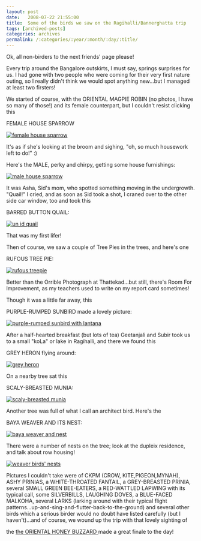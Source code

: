 ```yaml
---
layout: post
date:	2008-07-22 21:55:00
title:  Some of the birds we saw on the Ragihalli/Bannerghatta trip
tags: [archived-posts]
categories: archives
permalink: /:categories/:year/:month/:day/:title/
---
```

Ok, all non-birders to the next friends' page please! 


Every trip around the Bangalore outskirts, I must say, springs surprises for us. I had gone with two people who were coming for their very first nature outing, so I really didn't think we would spot anything new...but I managed at least two firsters!


We started of course, with the ORIENTAL MAGPIE ROBIN (no photos, I have so many of those!) and its female counterpart, but I couldn't resist clicking this 

FEMALE HOUSE SPARROW

<a href="http://s297.photobucket.com/albums/mm205/depontis/?action=view&current=IMG_6241.jpg" target="_blank"><img src="http://i297.photobucket.com/albums/mm205/depontis/IMG_6241.jpg" border="0" alt="female house sparrow"></a>

It's as if she's looking at the broom and sighing, "oh, so much housework left to do!" :)

Here's the MALE, perky and chirpy, getting some house furnishings:


<a href="http://s297.photobucket.com/albums/mm205/depontis/?action=view&current=IMG_6239.jpg" target="_blank"><img src="http://i297.photobucket.com/albums/mm205/depontis/IMG_6239.jpg" border="0" alt="male house sparrow"></a>

<lj-cut text="more birds">


It was Asha, Sid's mom, who spotted something moving in the undergrowth. "Quail!" I cried, and as soon as Sid took a shot, I craned over to the other side car window, too and took this


BARRED BUTTON QUAIL:

<a href="http://s297.photobucket.com/albums/mm205/depontis/?action=view&current=IMG_6235.jpg" target="_blank"><img src="http://i297.photobucket.com/albums/mm205/depontis/IMG_6235.jpg" border="0" alt="un id quail"></a>

That was my first lifer!

Then of course, we saw a couple of Tree Pies in the trees, and here's one


RUFOUS TREE PIE:


<a href="http://s297.photobucket.com/albums/mm205/depontis/?action=view&current=IMG_6223.jpg" target="_blank"><img src="http://i297.photobucket.com/albums/mm205/depontis/IMG_6223.jpg" border="0" alt="rufous treepie"></a>

Better than the Orrible Photograph at Thattekad...but still, there's Room For Improvement, as my teachers used to write on my report card sometimes!

Though it was a little far away, this

PURPLE-RUMPED SUNBIRD made a lovely picture:


<a href="http://s297.photobucket.com/albums/mm205/depontis/?action=view&current=IMG_6324.jpg" target="_blank"><img src="http://i297.photobucket.com/albums/mm205/depontis/IMG_6324.jpg" border="0" alt="purple-rumped sunbird with lantana"></a>

After a half-hearted breakfast (but lots of tea) Geetanjali and Subir took us to a small "koLa" or lake in Ragihalli, and there we found this

GREY HERON flying around:


<a href="http://s297.photobucket.com/albums/mm205/depontis/?action=view&current=IMG_6272.jpg" target="_blank"><img src="http://i297.photobucket.com/albums/mm205/depontis/IMG_6272.jpg" border="0" alt="grey heron"></a>

On a nearby tree sat this

SCALY-BREASTED MUNIA:

<a href="http://s297.photobucket.com/albums/mm205/depontis/?action=view&current=IMG_6262.jpg" target="_blank"><img src="http://i297.photobucket.com/albums/mm205/depontis/IMG_6262.jpg" border="0" alt="scaly-breasted munia"></a>

Another tree was full of what I call  an architect bird. Here's the


BAYA WEAVER AND ITS NEST:


<a href="http://s297.photobucket.com/albums/mm205/depontis/?action=view&current=IMG_6256.jpg" target="_blank"><img src="http://i297.photobucket.com/albums/mm205/depontis/IMG_6256.jpg" border="0" alt="baya weaver and nest"></a>



There were a number of nests on the tree; look at the dupleix residence, and talk about row housing!


<a href="http://s297.photobucket.com/albums/mm205/depontis/?action=view&current=IMG_6258.jpg" target="_blank"><img src="http://i297.photobucket.com/albums/mm205/depontis/IMG_6258.jpg" border="0" alt="weaver birds' nests"></a>

</lj-cut>

Pictures I couldn't take were of CKPM (CROW, KITE,PIGEON,MYNAH), ASHY PRINIAS, a WHITE-THROATED FANTAIL, a GREY-BREASTED PRINIA, several SMALL GREEN BEE-EATERS, a RED-WATTLED LAPWING with its typical call, some SILVERBILLS, LAUGHING DOVES,  a BLUE-FACED MALKOHA, several LARKS (larking around with their typical flight patterns...up-and-sing-and-flutter-back-to-the-ground) and several other birds which a serious birder would no doubt have listed carefully (but I haven't)...and of course, we wound up the trip with that lovely sighting of 

the <a href="http://deponti.livejournal.com/413600.html"> the ORIENTAL HONEY BUZZARD </a> made a great finale to the day!
